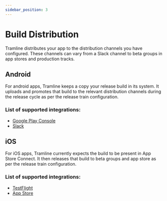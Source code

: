 ```yaml
---
sidebar_position: 3
---
```


# Build Distribution

Tramline distributes your app to the distribution channels you have configured. These channels can vary from a Slack channel to beta groups in app stores and production tracks.

## Android

For android apps, Tramline keeps a copy your release build in its system. It uploads and promotes that build to the relevant distribution channels during the release cycle as per the release train configuration.

### List of supported integrations:

- [Google Play Console](play_store)
- [Slack](slack)

## iOS

For iOS apps, Tramline currently expects the build to be present in App Store Connect. It then releases that build to beta groups and app store as per the release train configuration.

### List of supported integrations:

- [TestFlight](testflight)
- [App Store](app_store)
